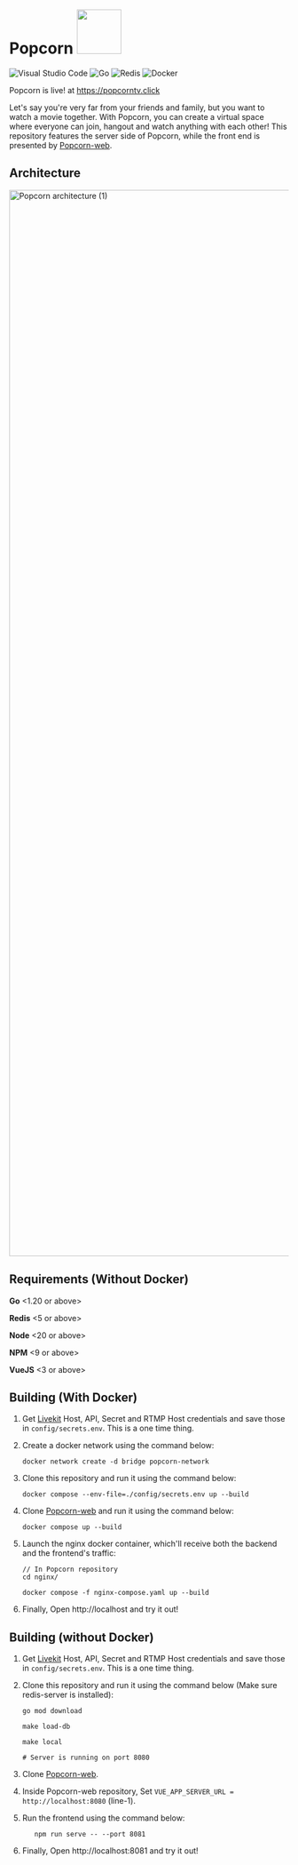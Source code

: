 # Popcorn <img src=https://github.com/SubCoder1/Popcorn/assets/40127554/f2c453a0-1096-45f2-99ac-532a183aca9c width="80">

![Visual Studio Code](https://img.shields.io/badge/Visual%20Studio%20Code-0078d7.svg?style=for-the-badge&logo=visual-studio-code&logoColor=white)
![Go](https://img.shields.io/badge/go-%2300ADD8.svg?style=for-the-badge&logo=go&logoColor=white)
![Redis](https://img.shields.io/badge/redis-%23DD0031.svg?style=for-the-badge&logo=redis&logoColor=white)
![Docker](https://img.shields.io/badge/docker-%230db7ed.svg?style=for-the-badge&logo=docker&logoColor=white)

Popcorn is live! at https://popcorntv.click 


Let's say you're very far from your friends and family, but you want to watch a movie together. With Popcorn, you can create a virtual space
where everyone can join, hangout and watch anything with each other! This repository features the server side of Popcorn, while the 
front end is presented by [Popcorn-web](https://github.com/SubCoder1/Popcorn-web).

## Architecture
<img width="1920" alt="Popcorn architecture (1)" src="https://github.com/SubCoder1/Popcorn/assets/40127554/48b0e1ea-eeb8-4dc9-951a-c11a94720a08">

## Requirements (Without Docker)

**Go** <1.20 or above>

**Redis** <5 or above>

**Node** <20 or above>

**NPM** <9 or above>

**VueJS** <3 or above>

## Building (With Docker)

1. Get [Livekit](https://livekit.io/) Host, API, Secret and RTMP Host credentials and save those in ```config/secrets.env```. This is a one time thing.

2. Create a docker network using the command below:
   ```console
   docker network create -d bridge popcorn-network
   ``` 

4. Clone this repository and run it using the command below:
   
   ```console
   docker compose --env-file=./config/secrets.env up --build
   ```

5. Clone [Popcorn-web](https://github.com/SubCoder1/Popcorn-web) and run it using the command below:

    ```console
    docker compose up --build
    ```
6. Launch the nginx docker container, which'll receive both the backend and the frontend's traffic:

   ```console
   // In Popcorn repository
   cd nginx/
   
   docker compose -f nginx-compose.yaml up --build 
   ```
7. Finally, Open http://localhost and try it out!

## Building (without Docker)

1. Get [Livekit](https://livekit.io/) Host, API, Secret and RTMP Host credentials and save those in ```config/secrets.env```. This is a one time thing.

2. Clone this repository and run it using the command below (Make sure redis-server is installed):

   ```console
   go mod download

   make load-db

   make local

   # Server is running on port 8080
   ```

4. Clone [Popcorn-web](https://github.com/SubCoder1/Popcorn-web).
5. Inside Popcorn-web repository, Set ```VUE_APP_SERVER_URL = http://localhost:8080``` (line-1).
6. Run the frontend using the command below:
   ```console
      npm run serve -- --port 8081
   ```
8. Finally, Open http://localhost:8081 and try it out!   
